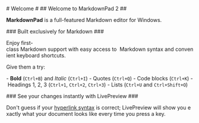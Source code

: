 # Welcome #
## Welcome to MarkdownPad 2 ##
 
**MarkdownPad** is a full-featured Markdown editor for Windows.
 
### Built exclusively for Markdown ###
 
Enjoy first-class Markdown support with easy access to  Markdown syntax and convenient keyboard shortcuts.
 
Give them a try:
 
- **Bold** (`Ctrl+B`) and *Italic* (`Ctrl+I`)
- Quotes (`Ctrl+Q`)
- Code blocks (`Ctrl+K`)
- Headings 1, 2, 3 (`Ctrl+1`, `Ctrl+2`, `Ctrl+3`)
- Lists (`Ctrl+U` and `Ctrl+Shift+O`)
 
### See your changes instantly with LivePreview ###
 
Don't guess if your [hyperlink syntax](http://markdownpad.com) is correct; LivePreview will show you exactly what your document looks like every time you press a key.
 
